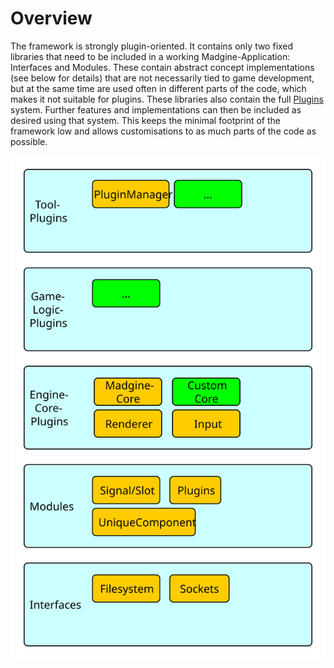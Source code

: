 # Overview

The framework is strongly plugin-oriented. It contains only two fixed libraries that need to be included
in a working Madgine-Application: Interfaces and Modules. These contain abstract concept implementations
(see below for details) that are not necessarily tied to game development, but at the same time are used
often in different parts of the code, which makes it not suitable for plugins. These libraries also contain
the full [Plugins][] system. Further features and implementations can then be included as desired using 
that system. This keeps the minimal footprint of the framework low and allows customisations to as much
parts of the code as possible.

![libraries](img/libraries.svg)


[Plugins]: plugins.md

